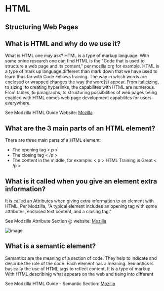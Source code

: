 # **HTML**
## **Structuring Web Pages**

## **What is HTML and why do we use it?**
What is HTML one may ask? HTML is a type of markup language. With some onine research one can find HTML is the "Code that is used to structure a web page and its content," per mozilla.org for example. HTML is a type of mark up language different than mark down that we have used to learn thus far with Code Fellows training. The way in which words are enclosed or wrapped changes the way the word(s) appear. From italicizing, to sizing, to creating hyperlinks, the capabilites with HTML are numerous. From tables, to paragraphs, to structuring possibilities of web pages being enabled with HTML comes web page development capabilites for users everywhere.

See Modzilla HTML Guide Website: [Mozilla](https://developer.mozilla.org/en-US/docs/Learn/Getting_started_with_the_web/HTML_basics)


## **What are the 3 main parts of an HTML element?**
There are three main parts of a HTML element:
- The opening tag < p >
- The closing tag < /p > 
- The content in the middle, for example: < p > HTML Training is Great < /p >
 
## **What is it called when you give an element extra information?**
It is called an Attributes when giving extra information to an element with HTML. Per Modzilla, "A typical element includes an opening tag with some attributes, enclosed text content, and a closing tag." 

See Modzilla Atrribute Section @ website: [Mozilla](https://developer.mozilla.org/en-US/docs/Glossary/Attribute)

![image](https://github.com/MMarzCodeFellows/reading-notes/assets/155282209/9d7d30a6-b220-4e4c-a857-41f601ed5db7)

## **What is a semantic element?**
Semantics are the meaning of a section of code. They help to indicate and describe the role of the code. Each element has a meaning. Semantics is basically the use of HTML tags to reflect content. It is a type of markup. With HTML describinig what appears on the web and tieing into different 

See Modzilla HTML Guide - Semantic Section: [Mozilla](https://developer.mozilla.org/en-US/docs/Glossary/Semantics)
